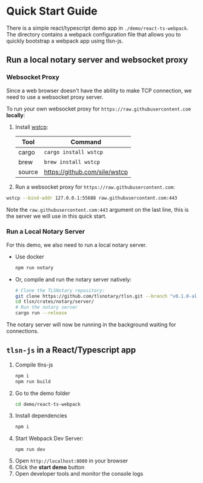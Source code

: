 # Quick Start Guide

There is a simple react/typescript demo app in `./demo/react-ts-webpack`. The directory contains a webpack configuration file that allows you to quickly bootstrap a webpack app using tlsn-js. 

## Run a local notary server and websocket proxy

### Websocket Proxy <a name="proxy"></a>

Since a web browser doesn't have the ability to make TCP connection, we need to use a websocket proxy server.

To run your own websocket proxy for `https://raw.githubusercontent.com` **locally**:

1. Install [wstcp](https://github.com/sile/wstcp):

    | Tool   | Command                       |
    | ------ | ----------------------------- |
    | cargo  | `cargo install wstcp`         |
    | brew   | `brew install wstcp`          |
    | source | https://github.com/sile/wstcp |

2. Run a websocket proxy for `https://raw.githubusercontent.com`:
```sh
wstcp --bind-addr 127.0.0.1:55688 raw.githubusercontent.com:443
```

Note the `raw.githubusercontent.com:443` argument on the last line, this is the server we will use in this quick start.

### Run a Local Notary Server <a name="local-notary"></a>

For this demo, we also need to run a local notary server.

* Use docker
    ```sh
    npm run notary
    ```
* Or, compile and run the notary server natively:
     ```sh
     # Clone the TLSNotary repository:
     git clone https://github.com/tlsnotary/tlsn.git --branch "v0.1.0-alpha.11"
     cd tlsn/crates/notary/server/
     # Run the notary server
     cargo run --release
     ```

The notary server will now be running in the background waiting for connections.

## `tlsn-js` in a React/Typescript app

1. Compile tlns-js
    ```sh
    npm i
    npm run build
    ```
2. Go to the demo folder
    ```sh
    cd demo/react-ts-webpack
    ```
3. Install dependencies
    ```sh
    npm i
    ```
4. Start Webpack Dev Server:
    ```
    npm run dev
    ```
5. Open `http://localhost:8080` in your browser
6. Click the **start demo** button
7. Open developer tools and monitor the console logs
